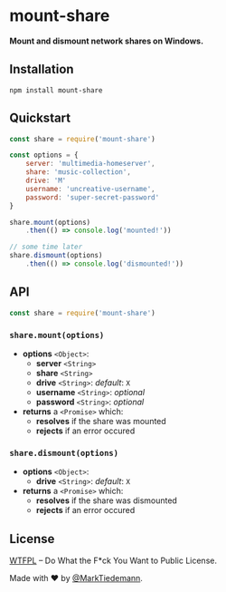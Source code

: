 
# mount-share

**Mount and dismount network shares on Windows.**

## Installation

```
npm install mount-share
```

## Quickstart

```js
const share = require('mount-share')

const options = {
    server: 'multimedia-homeserver',
    share: 'music-collection',
    drive: 'M'
    username: 'uncreative-username',
    password: 'super-secret-password'
}

share.mount(options)
    .then(() => console.log('mounted!'))

// some time later
share.dismount(options)
    .then(() => console.log('dismounted!'))

```

## API

```js
const share = require('mount-share')
```

### `share.mount(options)`

- **options** `<Object>`:
    - **server** `<String>`
    - **share** `<String>`
    - **drive** `<String>`: *default*: `X`
    - **username** `<String>`: *optional*
    - **password** `<String>`: *optional*
- **returns** a `<Promise>` which:
    - **resolves** if the share was mounted
    - **rejects** if an error occured

### `share.dismount(options)`

- **options** `<Object>`:
    - **drive** `<String>`: *default*: `X`
- **returns** a `<Promise>` which:
    - **resolves** if the share was dismounted
    - **rejects** if an error occured

## License

[WTFPL](http://www.wtfpl.net/) – Do What the F*ck You Want to Public License.

Made with :heart: by [@MarkTiedemann](https://twitter.com/MarkTiedemannDE).
